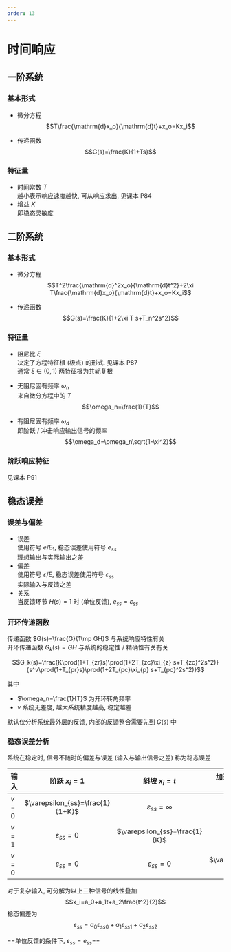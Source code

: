 ```yaml
---
order: 13
---
```


# 时间响应
## 一阶系统
### 基本形式
* 微分方程  
$$T\frac{\mathrm{d}x_o}{\mathrm{d}t}+x_o=Kx_i$$

* 传递函数  
$$G(s)=\frac{K}{1+Ts}$$

### 特征量
* 时间常数 $T$  
越小表示响应速度越快, 可从响应求出, 见课本 P84
* 增益 $K$  
即稳态灵敏度

## 二阶系统
### 基本形式
* 微分方程
$$T^2\frac{\mathrm{d}^2x_o}{\mathrm{d}t^2}+2\xi T\frac{\mathrm{d}x_o}{\mathrm{d}t}+x_o=Kx_i$$

* 传递函数
$$G(s)=\frac{K}{1+2\xi T s+T_n^2s^2}$$

### 特征量
* 阻尼比 $\xi$  
决定了方程特征根 (极点) 的形式, 见课本 P87  
通常 $\xi\in(0,1)$ 两特征根为共轭复根

* 无阻尼固有频率 $\omega_n$  
来自微分方程中的 $T$ 
$$\omega_n=\frac{1}{T}$$

* 有阻尼固有频率 $\omega_d$  
即阶跃 / 冲击响应输出信号的频率
$$\omega_d=\omega_n\sqrt{1-\xi^2}$$

### 阶跃响应特征
见课本 P91

## 稳态误差
### 误差与偏差
* 误差  
使用符号 $e / E_1$, 稳态误差使用符号 $e_{ss}$  
理想输出与实际输出之差  
* 偏差  
使用符号 $\varepsilon / E$, 稳态误差使用符号 $\varepsilon_{ss}$  
实际输入与反馈之差    
* 关系  
当反馈环节 $H(s)=1$ 时 (单位反馈), $e_{ss}=\varepsilon_{ss}$

### 开环传递函数
传递函数 $G(s)=\frac{G}{1\mp GH}$ 与系统响应特性有关  
开环传递函数 $G_k(s)=GH$ 与系统的稳定性 / 精确性有关有关

$$G_k(s)=\frac{K\prod(1+T_{zr}s)\prod(1+2T_{zc}\xi_{z} s+T_{zc}^2s^2)}{s^v\prod(1+T_{pr}s)\prod(1+2T_{pc}\xi_{p} s+T_{pc}^2s^2)}$$

其中
* $\omega_n=\frac{1}{T}$ 为开环转角频率
* $v$ 系统无差度, 越大系统精度越高, 稳定越差

默认仅分析系统最外层的反馈, 内部的反馈整合需要先到 $G(s)$ 中

### 稳态误差分析
系统在稳定时, 信号不随时的偏差与误差 (输入与输出信号之差) 称为稳态误差

|输入|阶跃 $x_i=1$|斜坡 $x_i=t$|加速度 $x_i=\frac{t^2}{2}$|
|--|:--:|:--:|:--:|
|$v=0$|$\varepsilon_{ss}=\frac{1}{1+K}$|$\varepsilon_{ss}=\infty$|$\varepsilon_{ss}=\infty$|
|$v=1$|$\varepsilon_{ss}=0$|$\varepsilon_{ss}=\frac{1}{K}$|$\varepsilon_{ss}=\infty$|
|$v=0$|$\varepsilon_{ss}=0$|$\varepsilon_{ss}=0$|$\varepsilon_{ss}=\frac{1}{K}$|

对于复杂输入, 可分解为以上三种信号的线性叠加 
$$x_i=a_0+a_1t+a_2\frac{t^2}{2}$$
稳态偏差为
$$\varepsilon_{ss}=a_0\varepsilon_{ss0}+a_1\varepsilon_{ss1}+a_2\varepsilon_{ss2}$$

==单位反馈的条件下, $\varepsilon_{ss}=e_{ss}$==